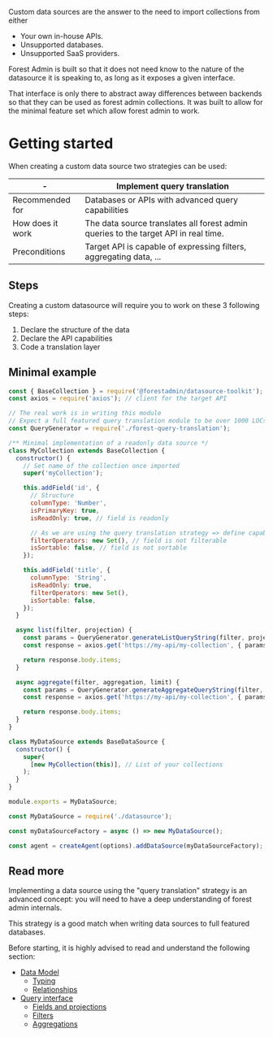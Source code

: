 Custom data sources are the answer to the need to import collections from either

- Your own in-house APIs.
- Unsupported databases.
- Unsupported SaaS providers.

Forest Admin is built so that it does not need know to the nature of the datasource it is speaking to, as long as it exposes a given interface.

That interface is only there to abstract away differences between backends so that they can be used as forest admin collections. It was built to allow for the minimal feature set which allow forest admin to work.

# Getting started

When creating a custom data source two strategies can be used:

| -                | Implement query translation                                                         |
| ---------------- | ----------------------------------------------------------------------------------- |
| Recommended for  | Databases or APIs with advanced query capabilities                                  |
| How does it work | The data source translates all forest admin queries to the target API in real time. |
| Preconditions    | Target API is capable of expressing filters, aggregating data, ...                  |

## Steps

Creating a custom datasource will require you to work on these 3 following steps:

1. Declare the structure of the data
2. Declare the API capabilities
3. Code a translation layer

## Minimal example

```javascript
const { BaseCollection } = require('@forestadmin/datasource-toolkit');
const axios = require('axios'); // client for the target API

// The real work is in writing this module
// Expect a full featured query translation module to be over 1000 LOCs
const QueryGenerator = require('./forest-query-translation');

/** Minimal implementation of a readonly data source */
class MyCollection extends BaseCollection {
  constructor() {
    // Set name of the collection once imported
    super('myCollection');

    this.addField('id', {
      // Structure
      columnType: 'Number',
      isPrimaryKey: true,
      isReadOnly: true, // field is readonly

      // As we are using the query translation strategy => define capabilities
      filterOperators: new Set(), // field is not filterable
      isSortable: false, // field is not sortable
    });

    this.addField('title', {
      columnType: 'String',
      isReadOnly: true,
      filterOperators: new Set(),
      isSortable: false,
    });
  }

  async list(filter, projection) {
    const params = QueryGenerator.generateListQueryString(filter, projection);
    const response = axios.get('https://my-api/my-collection', { params });

    return response.body.items;
  }

  async aggregate(filter, aggregation, limit) {
    const params = QueryGenerator.generateAggregateQueryString(filter, projection);
    const response = axios.get('https://my-api/my-collection', { params });

    return response.body.items;
  }
}

class MyDataSource extends BaseDataSource {
  constructor() {
    super(
      [new MyCollection(this)], // List of your collections
    );
  }
}

module.exports = MyDataSource;
```

```javascript
const MyDataSource = require('./datasource');

const myDataSourceFactory = async () => new MyDataSource();

const agent = createAgent(options).addDataSource(myDataSourceFactory);
```

## Read more

Implementing a data source using the "query translation" strategy is an advanced concept: you will need to have a deep understanding of forest admin internals.

This strategy is a good match when writing data sources to full featured databases.

Before starting, it is highly advised to read and understand the following section:

- [Data Model](../../../under-the-hood/data-model/README.md)
  - [Typing](../../../under-the-hood/data-model/typing.md)
  - [Relationships](../../../under-the-hood/data-model/relationships.md)
- [Query interface](../../../under-the-hood/queries/README.md)
  - [Fields and projections](../../../under-the-hood/queries/fields-projections.md)
  - [Filters](../../../under-the-hood/queries/filters.md)
  - [Aggregations](../../../under-the-hood/queries/aggregations.md)
